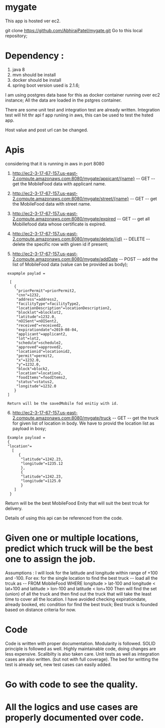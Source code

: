 
# mygate
This app is hosted ver ec2. 

git clone https://github.com/AbhirajPatel/mygate.git
Go to this local repository;

# Dependency :
   1. java 8
   2. mvn should be install
   3. docker should be install
   4. spring boot version used is 2.1.6;
  
I am using postgres data base for this as docker container running over ec2 instance; 
All the data are loaded in the pstgres container. 

There are some unit test and integration test are already written. 
Integration test will hit thr api f app runiing in aws, this can be used to test the hsted app. 

Host value and post url can be changed. 

# Apis 
   considering that it is running in aws in port 8080
   
   1. http://ec2-3-17-67-157.us-east-2.compute.amazonaws.com:8080/mygate/appicant/{name} -- GET -- get the MobileFood data               with applicant name.
   
   
   2. http://ec2-3-17-67-157.us-east-2.compute.amazonaws.com:8080/mygate/street/{name} -- GET -- get the MobileFood data with             street name. 
   
   3. http://ec2-3-17-67-157.us-east-2.compute.amazonaws.com:8080/mygate/expired    -- GET -- get all Mobillefood data whose             certificate is expired. 
   
   4. http://ec2-3-17-67-157.us-east-2.compute.amazonaws.com:8080/mygate/delete/{id} -- DELETE -- delete the specific row with           given id if present; 
   
   
   5. http://ec2-3-17-67-157.us-east-2.compute.amazonaws.com:8080/mygate/addDate -- POST -- add the list of MobileFood data (value      can be provided as body);
     
     
     exapmple paylad = 
      
      [
        {
         "priorPermit"=priorPermit2,
         "cnn"=1232,
         "address"=address2,
         "facilityType"=facilityType2, 
         "locationDescription"=locationDescription2, 
         "blocklot"=blocklot2, 
         "latitude"=1232.0, 
         "nOISent"=nOISent2, 
         "received"=received2, 
         "expirationdate"=2019-08-04, 
         "applicant"=applicant2, 
         "lot"=lot2, 
         "schedule"=schedule2, 
         "approved"=approved2, 
         "locationid"=locationid2, 
         "permit"=permit2, 
         "x"=1232.0, 
         "y"=1232.0, 
         "block"=block2, 
         "location"=location2, 
         "foodItems"=foodItems2, 
         "status"=status2, 
         "longitude"=1232.0
        }
     ]

     Return will be the savedMobile fod enitiy with id. 
     
   6. http://ec2-3-17-67-157.us-east-2.compute.amazonaws.com:8080/mygate/truck -- GET -- get the truck for given list of location in body. 
      We have to provid the location list as payload in bosy; 
      
     Example payload =
     {
     "location"=
       [
          {
           "latitude"=1242.23, 
           "longitude"=1235.12
           },
           {
           "latitude"=1242.23, 
           "longitude"=1125.0
           }
        ]
      }
    
    
   Return will be the best MobileFood Enity that will suit the best trcuk for delivery. 
     
     
  
 Details of using this api can be referenced from the code. 

# Given one or multiple locations, predict which truck will be the best one to assign the job.
   Assumptions : 
        I will look for the latitude and longitude within range of +100 and -100. 
        For ex: for the single location to find the best truck -- 
        load all the trcuk as -- FROM MobileFood WHERE longitude > lat-100 and longitude < lat+100 and latitude > lon-100 and latitude < lon+100
  Then will find the set (union) of all the truck and then find out the truck that will take the least time to cover all the location. 
  I have avoided checking expirationdate, already booked, etc condition for find the best truck;
  Best truck is founded based on distance criteria for now. 
  
# Code
 Code is written with proper documentation. 
 Modularity is followed. 
 SOLID principle is followed as well. 
 Highly maintainable code, doing changes are less expensive. 
 Scalibilty is also taken care. 
 Unit tests as well as integration cases are also written. (but not with full coverage). 
 The bed for writting the test is already set, new test cases can easily added. 
 
 
 # Go with code to see the quality. 
 # All the logics and use cases are properly documented over code. 
